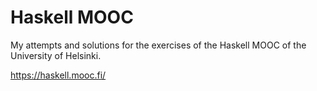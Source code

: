 # Haskell MOOC
My attempts and solutions for the exercises of the Haskell MOOC of the University of Helsinki.

https://haskell.mooc.fi/